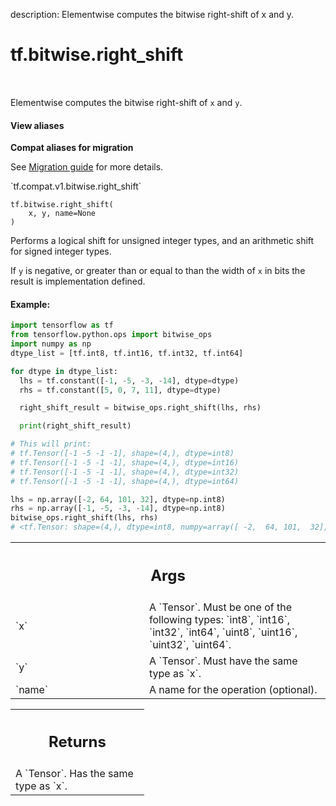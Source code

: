 description: Elementwise computes the bitwise right-shift of x and y.

<div itemscope itemtype="http://developers.google.com/ReferenceObject">
<meta itemprop="name" content="tf.bitwise.right_shift" />
<meta itemprop="path" content="Stable" />
</div>

# tf.bitwise.right_shift

<!-- Insert buttons and diff -->

<table class="tfo-notebook-buttons tfo-api nocontent" align="left">

</table>



Elementwise computes the bitwise right-shift of `x` and `y`.

<section class="expandable">
  <h4 class="showalways">View aliases</h4>
  <p>
<b>Compat aliases for migration</b>
<p>See
<a href="https://www.tensorflow.org/guide/migrate">Migration guide</a> for
more details.</p>
<p>`tf.compat.v1.bitwise.right_shift`</p>
</p>
</section>

<pre class="devsite-click-to-copy prettyprint lang-py tfo-signature-link">
<code>tf.bitwise.right_shift(
    x, y, name=None
)
</code></pre>



<!-- Placeholder for "Used in" -->

Performs a logical shift for unsigned integer types, and an arithmetic shift
for signed integer types.

If `y` is negative, or greater than or equal to than the width of `x` in bits
the result is implementation defined.

#### Example:



```python
import tensorflow as tf
from tensorflow.python.ops import bitwise_ops
import numpy as np
dtype_list = [tf.int8, tf.int16, tf.int32, tf.int64]

for dtype in dtype_list:
  lhs = tf.constant([-1, -5, -3, -14], dtype=dtype)
  rhs = tf.constant([5, 0, 7, 11], dtype=dtype)

  right_shift_result = bitwise_ops.right_shift(lhs, rhs)

  print(right_shift_result)

# This will print:
# tf.Tensor([-1 -5 -1 -1], shape=(4,), dtype=int8)
# tf.Tensor([-1 -5 -1 -1], shape=(4,), dtype=int16)
# tf.Tensor([-1 -5 -1 -1], shape=(4,), dtype=int32)
# tf.Tensor([-1 -5 -1 -1], shape=(4,), dtype=int64)

lhs = np.array([-2, 64, 101, 32], dtype=np.int8)
rhs = np.array([-1, -5, -3, -14], dtype=np.int8)
bitwise_ops.right_shift(lhs, rhs)
# <tf.Tensor: shape=(4,), dtype=int8, numpy=array([ -2,  64, 101,  32], dtype=int8)>
```

<!-- Tabular view -->
 <table class="responsive fixed orange">
<colgroup><col width="214px"><col></colgroup>
<tr><th colspan="2"><h2 class="add-link">Args</h2></th></tr>

<tr>
<td>
`x`
</td>
<td>
A `Tensor`. Must be one of the following types: `int8`, `int16`, `int32`, `int64`, `uint8`, `uint16`, `uint32`, `uint64`.
</td>
</tr><tr>
<td>
`y`
</td>
<td>
A `Tensor`. Must have the same type as `x`.
</td>
</tr><tr>
<td>
`name`
</td>
<td>
A name for the operation (optional).
</td>
</tr>
</table>



<!-- Tabular view -->
 <table class="responsive fixed orange">
<colgroup><col width="214px"><col></colgroup>
<tr><th colspan="2"><h2 class="add-link">Returns</h2></th></tr>
<tr class="alt">
<td colspan="2">
A `Tensor`. Has the same type as `x`.
</td>
</tr>

</table>

